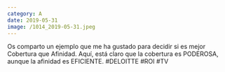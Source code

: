 ```yaml
--- 
category: A 
date: 2019-05-31 
image: /1014_2019-05-31.jpeg 
--- 
```


Os comparto un ejemplo que me ha gustado para decidir si es mejor Cobertura que Afinidad. Aquí, está claro que la cobertura es PODEROSA, aunque la afinidad es EFICIENTE. #DELOITTE #ROI #TV